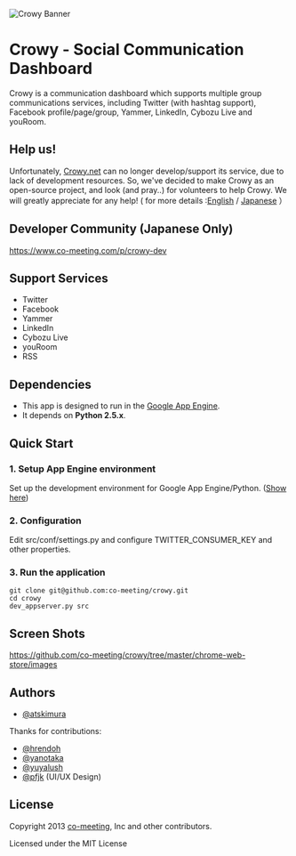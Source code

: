 ![Crowy Banner](https://raw.github.com/co-meeting/crowy/master/chrome-web-store/images/crowy-banner2-xl.png)

Crowy - Social Communication Dashboard
=======================================

Crowy is a communication dashboard which supports multiple group communications services, including Twitter (with hashtag support), Facebook profile/page/group, Yammer, LinkedIn, Cybozu Live and youRoom.

Help us!
-------------
Unfortunately, [Crowy.net](http://www.crowy.net/) can no longer develop/support its service, due to lack of development resources. So, we've decided to make Crowy as an open-source project, and look (and pray..) for volunteers to help Crowy. We will greatly appreciate for any help! ( for more details :[English](https://github.com/co-meeting/crowy/wiki/Now-Crowy-is-not-able-to-continue-its-service) / [Japanese](http://crowyjp.wordpress.com/2013/02/18/crowy-oss/) ）

Developer Community (Japanese Only)
-------------
https://www.co-meeting.com/p/crowy-dev

Support Services
-------------
- Twitter
- Facebook
- Yammer
- LinkedIn
- Cybozu Live
- youRoom
- RSS

Dependencies
-------------

- This app is designed to run in the [Google App Engine](https://developers.google.com/appengine/).
- It depends on **Python 2.5.x**.

Quick Start
-------------

### 1. Setup App Engine environment

Set up the development environment for Google App Engine/Python. ([Show here](https://developers.google.com/appengine/docs/python/gettingstarted/devenvironment))

### 2. Configuration
Edit src/conf/settings.py and configure TWITTER_CONSUMER_KEY and other properties.

### 3. Run the application 

    git clone git@github.com:co-meeting/crowy.git
    cd crowy
    dev_appserver.py src

Screen Shots
-------------

https://github.com/co-meeting/crowy/tree/master/chrome-web-store/images

Authors
-------------

- [@atskimura](http://github.com/atskimura)

Thanks for contributions:

- [@hrendoh](http://github.com/hrendoh)
- [@yanotaka](http://github.com/yanotaka)
- [@yuyalush](http://github.com/yuyalush)
- [@pfjk](https://twitter.com/pfjk) (UI/UX Design)

License
-------------

Copyright 2013 [co-meeting](http://www.co-meeting.com/), Inc and other contributors.

Licensed under the MIT License
